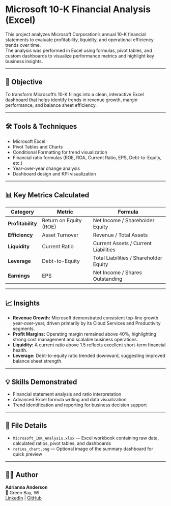 # Microsoft 10-K Financial Analysis (Excel)

This project analyzes Microsoft Corporation’s annual 10-K financial statements to evaluate profitability, liquidity, and operational efficiency trends over time.  
The analysis was performed in Excel using formulas, pivot tables, and custom dashboards to visualize performance metrics and highlight key business insights.

---

## 🎯 Objective
To transform Microsoft’s 10-K filings into a clean, interactive Excel dashboard that helps identify trends in revenue growth, margin performance, and balance sheet efficiency.

---

## 🛠️ Tools & Techniques
- Microsoft Excel  
- Pivot Tables and Charts  
- Conditional Formatting for trend visualization  
- Financial ratio formulas (ROE, ROA, Current Ratio, EPS, Debt-to-Equity, etc.)  
- Year-over-year change analysis  
- Dashboard design and KPI visualization  

---

## 📊 Key Metrics Calculated
| Category | Metric | Formula |
|-----------|---------|----------|
| **Profitability** | Return on Equity (ROE) | Net Income / Shareholder Equity |
| **Efficiency** | Asset Turnover | Revenue / Total Assets |
| **Liquidity** | Current Ratio | Current Assets / Current Liabilities |
| **Leverage** | Debt-to-Equity | Total Liabilities / Shareholder Equity |
| **Earnings** | EPS | Net Income / Shares Outstanding |

---

## 📈 Insights
- **Revenue Growth:** Microsoft demonstrated consistent top-line growth year-over-year, driven primarily by its Cloud Services and Productivity segments.  
- **Profit Margins:** Operating margin remained above 40%, highlighting strong cost management and scalable business operations.  
- **Liquidity:** A current ratio above 1.5 reflects excellent short-term financial health.  
- **Leverage:** Debt-to-equity ratio trended downward, suggesting improved balance sheet strength.  

---

## 💡 Skills Demonstrated
- Financial statement analysis and ratio interpretation  
- Advanced Excel formula writing and data visualization  
- Trend identification and reporting for business decision support  

---

## 🧾 File Details
- `Microsoft_10K_Analysis.xlsx` — Excel workbook containing raw data, calculated ratios, pivot tables, and dashboards  
- `ratios_chart.png` — Optional image of the summary dashboard for quick preview  

---

## 👩‍💻 Author
**Adrianna Anderson**  
📍 Green Bay, WI  
[LinkedIn](https://linkedin.com/in/YOUR-LINK-HERE) | [GitHub](https://github.com/YOUR-GITHUB-HERE)

